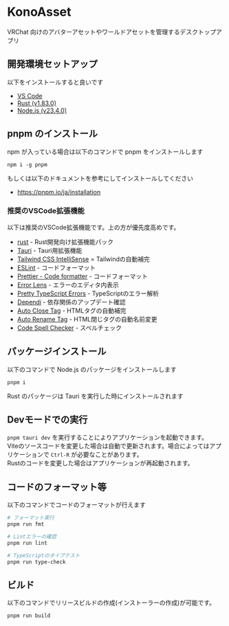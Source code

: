 # KonoAsset

VRChat 向けのアバターアセットやワールドアセットを管理するデスクトップアプリ

## 開発環境セットアップ

以下をインストールすると良いです

- [VS Code](https://code.visualstudio.com/)
- [Rust (v1.83.0)](https://www.rust-lang.org/tools/install)
- [Node.js (v23.4.0)](https://nodejs.org/en/download/package-manager)

## pnpm のインストール

npm が入っている場合は以下のコマンドで pnpm をインストールします

```
npm i -g pnpm
```

もしくは以下のドキュメントを参考にしてインストールしてください

- https://pnpm.io/ja/installation

### 推奨のVSCode拡張機能

以下は推奨のVSCode拡張機能です。上の方が優先度高めです。

- [rust](https://marketplace.visualstudio.com/items?itemName=1YiB.rust-bundle) - Rust開発向け拡張機能パック
- [Tauri](https://marketplace.visualstudio.com/items?itemName=tauri-apps.tauri-vscode) - Tauri用拡張機能
- [Tailwind CSS IntelliSense](https://marketplace.visualstudio.com/items?itemName=bradlc.vscode-tailwindcss) = Tailwindの自動補完
- [ESLint](https://marketplace.visualstudio.com/items?itemName=dbaeumer.vscode-eslint) - コードフォーマット
- [Prettier - Code formatter](https://marketplace.visualstudio.com/items?itemName=esbenp.prettier-vscode) - コードフォーマット
- [Error Lens](https://marketplace.visualstudio.com/items?itemName=usernamehw.errorlens) - エラーのエディタ内表示
- [Pretty TypeScript Errors](https://marketplace.visualstudio.com/items?itemName=yoavbls.pretty-ts-errors) - TypeScriptのエラー解析
- [Dependi](https://marketplace.visualstudio.com/items?itemName=fill-labs.dependi) - 依存関係のアップデート確認
- [Auto Close Tag](https://marketplace.visualstudio.com/items?itemName=formulahendry.auto-close-tag) - HTMLタグの自動補完
- [Auto Rename Tag](https://marketplace.visualstudio.com/items?itemName=formulahendry.auto-rename-tag) - HTML閉じタグの自動名前変更
- [Code Spell Checker](https://marketplace.visualstudio.com/items?itemName=streetsidesoftware.code-spell-checker) - スペルチェック

## パッケージインストール

以下のコマンドで Node.js のパッケージをインストールします

```
pnpm i
```

Rust のパッケージは Tauri を実行した時にインストールされます

## Devモードでの実行

`pnpm tauri dev` を実行することによりアプリケーションを起動できます。  
Viteのソースコードを変更した場合は自動で更新されます。場合によってはアプリケーションで `Ctrl-R` が必要なことがあります。  
Rustのコードを変更した場合はアプリケーションが再起動されます。

## コードのフォーマット等

以下のコマンドでコードのフォーマットが行えます

```bash
# フォーマット実行
pnpm run fmt

# Lintエラーの確認
pnpm run lint

# TypeScriptのタイプテスト
pnpm run type-check
```

## ビルド

以下のコマンドでリリースビルドの作成(インストーラーの作成)が可能です。

```
pnpm run build
```
